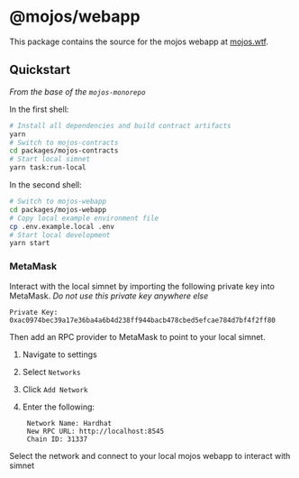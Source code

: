 # @mojos/webapp

This package contains the source for the mojos webapp at [mojos.wtf](https://mojos.wtf).

## Quickstart

_From the base of the `mojos-monorepo`_

In the first shell:

```sh
# Install all dependencies and build contract artifacts
yarn
# Switch to mojos-contracts
cd packages/mojos-contracts
# Start local simnet
yarn task:run-local
```

In the second shell:

```sh
# Switch to mojos-webapp
cd packages/mojos-webapp
# Copy local example environment file
cp .env.example.local .env
# Start local development
yarn start
```

### MetaMask

Interact with the local simnet by importing the following private key into MetaMask. _Do not use this private key anywhere else_

```
Private Key:
0xac0974bec39a17e36ba4a6b4d238ff944bacb478cbed5efcae784d7bf4f2ff80
```

Then add an RPC provider to MetaMask to point to your local simnet.

1.  Navigate to settings
2.  Select `Networks`
3.  Click `Add Network`
4.  Enter the following:

         Network Name: Hardhat
         New RPC URL: http://localhost:8545
         Chain ID: 31337

Select the network and connect to your local mojos webapp to interact with simnet
